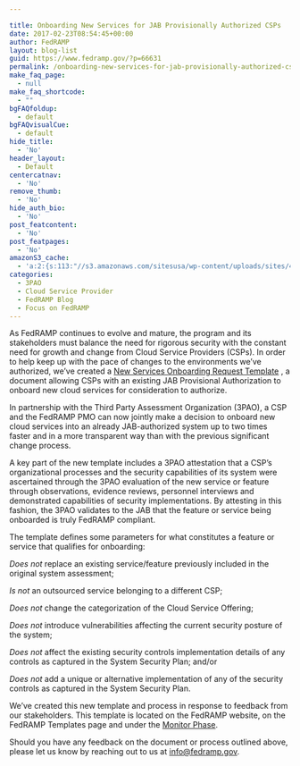 ```yaml
---

title: Onboarding New Services for JAB Provisionally Authorized CSPs
date: 2017-02-23T08:54:45+00:00
author: FedRAMP
layout: blog-list
guid: https://www.fedramp.gov/?p=66631
permalink: /onboarding-new-services-for-jab-provisionally-authorized-csps/
make_faq_page:
  - null
make_faq_shortcode:
  - ""
bgFAQfoldup:
  - default
bgFAQvisualCue:
  - default
hide_title:
  - 'No'
header_layout:
  - Default
centercatnav:
  - 'No'
remove_thumb:
  - 'No'
hide_auth_bio:
  - 'No'
post_featcontent:
  - 'No'
post_featpages:
  - 'No'
amazonS3_cache:
  - 'a:2:{s:113:"//s3.amazonaws.com/sitesusa/wp-content/uploads/sites/482/2017/02/FedRAMP-New-Service-Onboarding-Request-V2.0.docx";i:66635;s:80:"//www.fedramp.gov/files/2017/02/FedRAMP-New-Service-Onboarding-Request-V2.0.docx";i:66635;}'
categories:
  - 3PAO
  - Cloud Service Provider
  - FedRAMP Blog
  - Focus on FedRAMP
---
```

As FedRAMP continues to evolve and mature, the program and its stakeholders must balance the need for rigorous security with the constant need for growth and change from Cloud Service Providers (CSPs). In order to help keep up with the pace of changes to the environments we’ve authorized, we’ve created a <a href="https://s3.amazonaws.com/sitesusa/wp-content/uploads/sites/482/2017/02/FedRAMP-New-Service-Onboarding-Request-V2.0.docx">New Services Onboarding Request Template</a> , a document allowing CSPs with an existing JAB Provisional Authorization to onboard new cloud services for consideration to authorize.

In partnership with the Third Party Assessment Organization (3PAO), a CSP and the FedRAMP PMO can now jointly make a decision to onboard new cloud services into an already JAB-authorized system up to two times faster and in a more transparent way than with the previous significant change process.

A key part of the new template includes a 3PAO attestation that a CSP’s organizational processes and the security capabilities of its system were ascertained through the 3PAO evaluation of the new service or feature through observations, evidence reviews, personnel interviews and demonstrated capabilities of security implementations. By attesting in this fashion, the 3PAO validates to the JAB that the feature or service being onboarded is truly FedRAMP compliant.    

The template defines some parameters for what constitutes a feature or service that qualifies for onboarding:


  *Does not* replace an existing service/feature previously included in the original system assessment;


  *Is not* an outsourced service belonging to a different CSP;


  *Does not* change the categorization of the Cloud Service Offering;


  *Does not* introduce vulnerabilities affecting the current security posture of the system;


  *Does not* affect the existing security controls implementation details of any controls as captured in the System Security Plan; and/or


  *Does not* add a unique or alternative implementation of any of the security controls as captured in the System Security Plan.


We’ve created this new template and process in response to feedback from our stakeholders. This template is located on the FedRAMP website, on the FedRAMP Templates page and under the [Monitor Phase](https://www.fedramp.gov/resources/templates-2016/).

Should you have any feedback on the document or process outlined above, please let us know by reaching out to us at <a href="mailto:info@fedramp.gov">info@fedramp.gov</a>.

